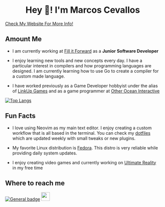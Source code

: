 <h1 align="center"> Hey 👋! I'm Marcos Cevallos</h1>

<!--
**LinkUpGames/LinkUpGames** is a ✨ _special_ ✨ repository because its `README.md` (this file) appears on your GitHub profile.

Here are some ideas to get you started:

- 🔭 I’m currently working on ...
- 🌱 I’m currently learning ...
- 👯 I’m looking to collaborate on ...
- 🤔 I’m looking for help with ...
- 💬 Ask me about ...
- 📫 How to reach me: ...
- 😄 Pronouns: ...
- ⚡ Fun fact: ...
-->

<a align="center" href="https://linkupgames.github.io/portfolio/">Check My Website For More Info!</a>

## Amount Me

* I am currently working at [Fill it Forward](https://fillitforward.com/about/) as a **Junior Software Developer**

* I enjoy learning new tools and new concepts every day. I have a particular interest in compilers and how programming languages are designed. I am currently learning how to use Go to create a compiler for a custom made language.

* I have worked previously as a Game Developer hobbyist under the alias of [LinkUp Games](https://www.linkupgames.com/) and as a game programmer at [Other Ocean Interactive](https://projectwinter.co/)

[![Top Langs](https://github-readme-stats.vercel.app/api/top-langs/?username=LinkUpGames&layout=compact&theme=dracula)](https://github.com/anuraghazra/github-readme-stats)

## Fun Facts

* I love using Neovim as my main text editor. I enjoy creating a custom workflow that is all based in the terminal. You can check my [dotfiles](https://github.com/LinkUpGames/dotfiles) which are updated weekly with small tweaks or new plugins.

* My favorite Linux distribution is [Fedora](https://fedoraproject.org/). This distro is very reliable while providing daily system updates.

* I enjoy creating video games and currently working on [Ultimate Reality](https://gamejolt.com/games/ultimatereality/406940) in my free time

## Where to reach me

[![General badge](https://img.shields.io/badge/Gmail-D14836?style=for-the-badge&logo=gmail&logoColor=white)](mailto:mjcevallos007@gmail.com)
<a href="https://www.linkedin.com/in/marcos-cevallos-lug/" target="_blank">
  <img height="28" src="https://img.shields.io/badge/LinkedIn-0077B5?style=for-the-badge&logo=linkedin&logoColor=white" />
</a>
